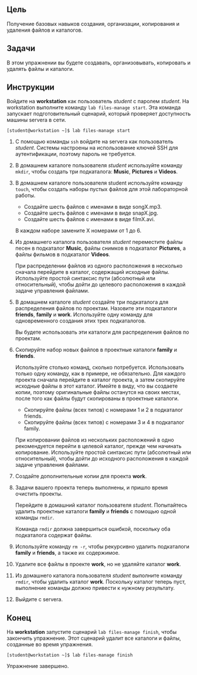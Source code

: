## Цель

Получение базовых навыков создания, организации, копирования и удаления файлов и каталогов.

## Задачи

В этом упражнении вы будете создавать, организовывать, копировать и удалять файлы и каталоги.

## Инструкции

Войдите на **workstation** как пользователь *student* с паролем *student*.
На workstation выполните команду `lab files-manage start`. Эта команда запускает подготовительный сценарий, который проверяет доступность машины servera в сети.

```shell
[student@workstation ~]$ lab files-manage start
```

1.	С помощью команды `ssh` войдите на servera как пользователь *student*. Системы настроены на использование ключей SSH для аутентификации, поэтому пароль не требуется.

2.	В домашнем каталоге пользователя *student* используйте команду `mkdir`, чтобы создать три подкаталога: **Music**, **Pictures** и **Videos**.

3.	В домашнем каталоге пользователя student используйте команду `touch`, чтобы создать наборы пустых файлов для этой лабораторной работы.

    * Создайте шесть файлов с именами в виде songX.mp3.
    * Создайте шесть файлов с именами в виде snapX.jpg.
    * Создайте шесть файлов с именами в виде filmX.avi.

    В каждом наборе замените X номерами от 1 до 6.

4.	Из домашнего каталога пользователя *student* переместите файлы песен в подкаталог **Music**, файлы снимков в подкаталог **Pictures**, а файлы фильмов в подкаталог **Videos**.

    При распределении файлов из одного расположения в несколько сначала перейдите в каталог, содержащий исходные файлы. Используйте простой синтаксис пути (абсолютный или относительный), чтобы дойти до целевого расположения в каждой задаче управления файлами.

5.	В домашнем каталоге *student* создайте три подкаталога для распределения файлов по проектам. Назовите эти подкаталоги **friends**, **family** и **work**. Используйте одну команду для одновременного создания этих трех подкаталогов.

    Вы будете использовать эти каталоги для распределения файлов по проектам.

6.	Скопируйте набор новых файлов в проектные каталоги **family** и **friends**.

    Используйте столько команд, сколько потребуется. Использовать только одну команду, как в примере, не обязательно. Для каждого проекта сначала перейдите в каталог проекта, а затем скопируйте исходные файлы в этот каталог. Имейте в виду, что вы создаете копии, поэтому оригинальные файлы останутся на своих местах, после того как файлы будут скопированы в проектные каталоги.

    * Скопируйте файлы (всех типов) с номерами 1 и 2 в подкаталог friends.
    * Скопируйте файлы (всех типов) с номерами 3 и 4 в подкаталог family.

    При копировании файлов из нескольких расположений в одно рекомендуется перейти в целевой каталог, прежде чем начинать копирование. Используйте простой синтаксис пути (абсолютный или относительный), чтобы дойти до исходного расположения в каждой задаче управления файлами.

7.	Создайте дополнительные копии для проекта **work**.

8.	Задачи вашего проекта теперь выполнены, и пришло время очистить проекты.

    Перейдите в домашний каталог пользователя *student*. Попытайтесь удалить проектные каталоги **family** и **friends** с помощью одной команды `rmdir`.
    
    Команда `rmdir` должна завершиться ошибкой, поскольку оба подкаталога содержат файлы.

9.	Используйте команду `rm -r`, чтобы рекурсивно удалить подкаталоги **family** и **friends**, а также их содержимое.

10.	Удалите все файлы в проекте **work**, но не удаляйте каталог **work**.

11.	Из домашнего каталога пользователя *student* выполните команду `rmdir`, чтобы удалить каталог **work**. Поскольку каталог теперь пуст, выполнение команды должно привести к нужному результату.

12.	Выйдите с servera.

## Конец

На **workstation** запустите сценарий `lab files-manage finish`, чтобы закончить упражнение. Этот сценарий удалит все каталоги и файлы, созданные во время упражнения.

```shell
[student@workstation ~]$ lab files-manage finish
```

Упражнение завершено.